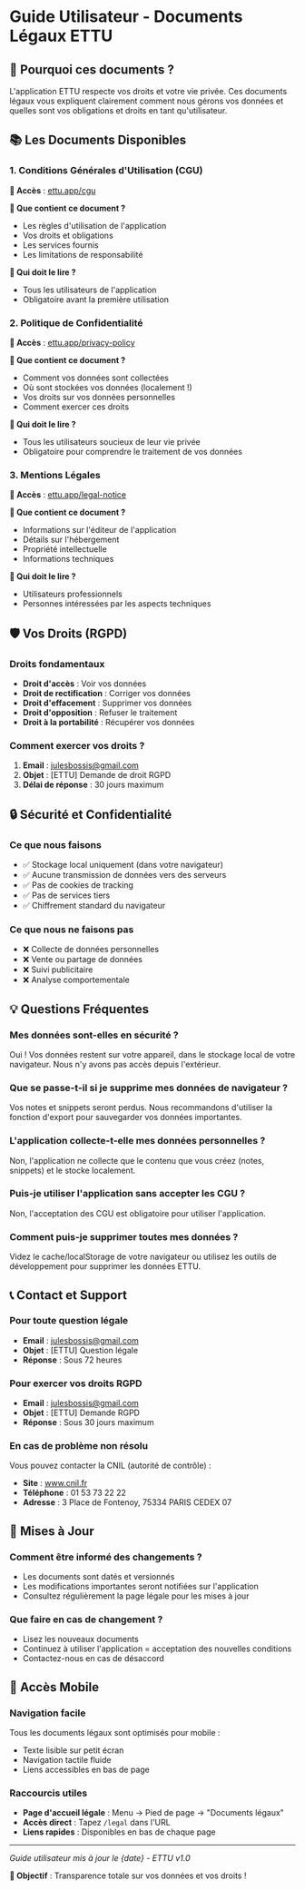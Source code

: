 # Guide Utilisateur - Documents Légaux ETTU

## 🎯 Pourquoi ces documents ?

L'application ETTU respecte vos droits et votre vie privée. Ces documents légaux vous expliquent clairement comment nous gérons vos données et quelles sont vos obligations et droits en tant qu'utilisateur.

## 📚 Les Documents Disponibles

### 1. Conditions Générales d'Utilisation (CGU)
**🔗 Accès** : [ettu.app/cgu](http://localhost:5173/cgu)

**📖 Que contient ce document ?**
- Les règles d'utilisation de l'application
- Vos droits et obligations
- Les services fournis
- Les limitations de responsabilité

**👤 Qui doit le lire ?**
- Tous les utilisateurs de l'application
- Obligatoire avant la première utilisation

### 2. Politique de Confidentialité
**🔗 Accès** : [ettu.app/privacy-policy](http://localhost:5173/privacy-policy)

**📖 Que contient ce document ?**
- Comment vos données sont collectées
- Où sont stockées vos données (localement !)
- Vos droits sur vos données personnelles
- Comment exercer ces droits

**👤 Qui doit le lire ?**
- Tous les utilisateurs soucieux de leur vie privée
- Obligatoire pour comprendre le traitement de vos données

### 3. Mentions Légales
**🔗 Accès** : [ettu.app/legal-notice](http://localhost:5173/legal-notice)

**📖 Que contient ce document ?**
- Informations sur l'éditeur de l'application
- Détails sur l'hébergement
- Propriété intellectuelle
- Informations techniques

**👤 Qui doit le lire ?**
- Utilisateurs professionnels
- Personnes intéressées par les aspects techniques

## 🛡️ Vos Droits (RGPD)

### Droits fondamentaux
- **Droit d'accès** : Voir vos données
- **Droit de rectification** : Corriger vos données
- **Droit d'effacement** : Supprimer vos données
- **Droit d'opposition** : Refuser le traitement
- **Droit à la portabilité** : Récupérer vos données

### Comment exercer vos droits ?
1. **Email** : julesbossis@gmail.com
2. **Objet** : [ETTU] Demande de droit RGPD
3. **Délai de réponse** : 30 jours maximum

## 🔒 Sécurité et Confidentialité

### Ce que nous faisons
- ✅ Stockage local uniquement (dans votre navigateur)
- ✅ Aucune transmission de données vers des serveurs
- ✅ Pas de cookies de tracking
- ✅ Pas de services tiers
- ✅ Chiffrement standard du navigateur

### Ce que nous ne faisons pas
- ❌ Collecte de données personnelles
- ❌ Vente ou partage de données
- ❌ Suivi publicitaire
- ❌ Analyse comportementale

## 💡 Questions Fréquentes

### Mes données sont-elles en sécurité ?
Oui ! Vos données restent sur votre appareil, dans le stockage local de votre navigateur. Nous n'y avons pas accès depuis l'extérieur.

### Que se passe-t-il si je supprime mes données de navigateur ?
Vos notes et snippets seront perdus. Nous recommandons d'utiliser la fonction d'export pour sauvegarder vos données importantes.

### L'application collecte-t-elle mes données personnelles ?
Non, l'application ne collecte que le contenu que vous créez (notes, snippets) et le stocke localement.

### Puis-je utiliser l'application sans accepter les CGU ?
Non, l'acceptation des CGU est obligatoire pour utiliser l'application.

### Comment puis-je supprimer toutes mes données ?
Videz le cache/localStorage de votre navigateur ou utilisez les outils de développement pour supprimer les données ETTU.

## 📞 Contact et Support

### Pour toute question légale
- **Email** : julesbossis@gmail.com
- **Objet** : [ETTU] Question légale
- **Réponse** : Sous 72 heures

### Pour exercer vos droits RGPD
- **Email** : julesbossis@gmail.com
- **Objet** : [ETTU] Demande RGPD
- **Réponse** : Sous 30 jours maximum

### En cas de problème non résolu
Vous pouvez contacter la CNIL (autorité de contrôle) :
- **Site** : www.cnil.fr
- **Téléphone** : 01 53 73 22 22
- **Adresse** : 3 Place de Fontenoy, 75334 PARIS CEDEX 07

## 🔄 Mises à Jour

### Comment être informé des changements ?
- Les documents sont datés et versionnés
- Les modifications importantes seront notifiées sur l'application
- Consultez régulièrement la page légale pour les mises à jour

### Que faire en cas de changement ?
- Lisez les nouveaux documents
- Continuez à utiliser l'application = acceptation des nouvelles conditions
- Contactez-nous en cas de désaccord

## 📱 Accès Mobile

### Navigation facile
Tous les documents légaux sont optimisés pour mobile :
- Texte lisible sur petit écran
- Navigation tactile fluide
- Liens accessibles en bas de page

### Raccourcis utiles
- **Page d'accueil légale** : Menu → Pied de page → "Documents légaux"
- **Accès direct** : Tapez `/legal` dans l'URL
- **Liens rapides** : Disponibles en bas de chaque page

---

*Guide utilisateur mis à jour le {date} - ETTU v1.0*

**🎯 Objectif** : Transparence totale sur vos données et vos droits !
